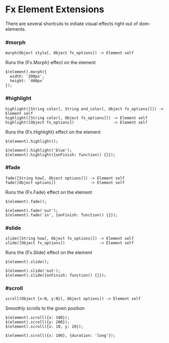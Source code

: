 # Fx Element Extensions

There are several shortcuts to initiate visual effects right out
of dom-elements.


### #morph

    morph(Object style[, Object fx_options]) -> Element self

Runs the {Fx.Morph} effect on the element

    $(element).morph({
      width: '200px',
      height: '400px'
    });

### #highlight

    highlight([String color[, String end_color[, Object fx_options]]]) -> Element self
    highlight([String color[, Object fx_options]]) -> Element self
    highlight([Object fx_options])                 -> Element self

Runs the {Fx.Highlight} effect on the element

    $(element).highlight();
    
    $(element).highlight('blue');
    $(element).highlight({onFinish: function() {}});

### #fade

    fade([String how[, Object options]]) -> Element self
    fade([Object options])               -> Element self

Runs the {Fx.Fade} effect on the element

    $(element).fade();
    
    $(element).fade('out');
    $(element).fade('in', {onFinish: function() {}});

### #slide

    slide([String how[, Object fx_options]]) -> Element self
    slide([Object fx_options])               -> Element self

Runs the {Fx.Slide} effect on the element

    $(element).slide();
    
    $(element).slide('out');
    $(element).slide({onFinish: function() {}});


### #scroll

    scroll(Object {x:N, y:N}[, Object options]) -> Element self

Smoothly scrolls to the given position

    $(element).scroll({x: 100});
    $(element).scroll({y: 200});
    $(element).scroll({x: 10, y: 20});
    
    $(element).scroll({x: 100}, {duration: 'long'});
    